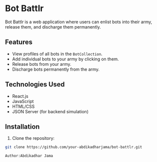 # Bot Battlr

Bot Battlr is a web application where users can enlist bots into their army, release them, and discharge them permanently.

## Features

- View profiles of all bots in the `BotCollection`.
- Add individual bots to your army by clicking on them.
- Release bots from your army.
- Discharge bots permanently from the army.

## Technologies Used

- React.js
- JavaScript
- HTML/CSS
- JSON Server (for backend simulation)

## Installation

1. Clone the repository:

```bash
git clone https://github.com/your-abdikadharjama/bot-battlr.git

Author:Abdikadhar Jama